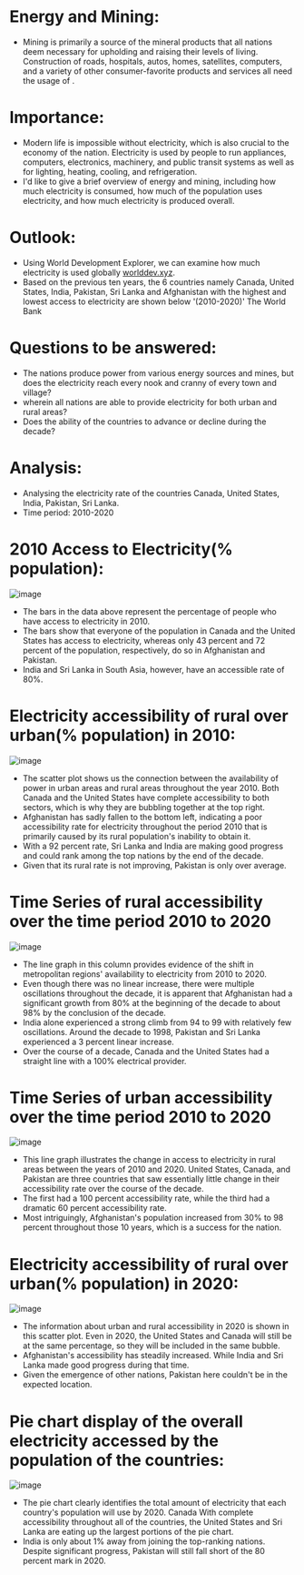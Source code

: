 # Energy and Mining:
- Mining is primarily a source of the mineral products that all nations deem necessary for upholding and raising their levels of living. Construction of roads, hospitals, autos, homes, satellites, computers, and a variety of other consumer-favorite products and services all need the usage of <mined materials>.

# Importance:
- Modern life is impossible without electricity, which is also crucial to the economy of the nation. Electricity is used by people to run appliances, computers, electronics, machinery, and public transit systems as well as for lighting, heating, cooling, and refrigeration.
- I'd like to give a brief overview of energy and mining, including how much electricity is consumed, how much of the population uses electricity, and how much electricity is produced overall.


# Outlook:
- Using World Development Explorer, we can examine how much electricity is used globally [worlddev.xyz](https://www.worlddev.xyz/). 
- Based on the previous ten years, the 6 countries namely Canada, United States, India, Pakistan, Sri Lanka and Afghanistan with the highest and lowest access to electricity are shown below '(2010-2020)' The World Bank

# Questions to be answered:
- The nations produce power from various energy sources and mines, but does the electricity reach every nook and cranny of every town and village?
- wherein all nations are able to provide electricity for both urban and rural areas?
- Does the ability of the countries to advance or decline during the decade?

# Analysis:
- Analysing the electricity rate of the countries Canada, United States, India, Pakistan, Sri Lanka.
- Time period: 2010-2020

# 2010 Access to Electricity(% population):
![image](2010electricitybar.png)

- The bars in the data above represent the percentage of people who have access to electricity in 2010. 
- The bars show that everyone of the population in Canada and the United States has access to electricity, whereas only 43 percent and 72 percent of the population, respectively, do so in Afghanistan and Pakistan. 
- India and Sri Lanka in South Asia, however, have an accessible rate of 80%.

# Electricity accessibility of rural over urban(% population) in 2010:
![image](scr2010.png)

- The scatter plot shows us the connection between the availability of power in urban areas and rural areas throughout the year 2010. Both Canada and the United States have complete accessibility to both sectors, which is why they are bubbling together at the top right.
- Afghanistan has sadly fallen to the bottom left, indicating a poor accessibility rate for electricity throughout the period 2010 that is primarily caused by its rural population's inability to obtain it. 
- With a 92 percent rate, Sri Lanka and India are making good progress and could rank among the top nations by the end of the decade. 
- Given that its rural rate is not improving, Pakistan is only over average.

# Time Series of rural accessibility over the time period 2010 to 2020
![image](linerural.png)

- The line graph in this column provides evidence of the shift in metropolitan regions' availability to electricity from 2010 to 2020.
- Even though there was no linear increase, there were multiple oscillations throughout the decade, it is apparent that Afghanistan had a significant growth from 80% at the beginning of the decade to about 98% by the conclusion of the decade. 
- India alone experienced a strong climb from 94 to 99 with relatively few oscillations. Around the decade to 1998, Pakistan and Sri Lanka experienced a 3 percent linear increase. 
- Over the course of a decade, Canada and the United States had a straight line with a 100% electrical provider.

# Time Series of urban accessibility over the time period 2010 to 2020
![image](lineurban.png)

- This line graph illustrates the change in access to electricity in rural areas between the years of 2010 and 2020. United States, Canada, and Pakistan are three countries that saw essentially little change in their accessibility rate over the course of the decade. 
- The first had a 100 percent accessibility rate, while the third had a dramatic 60 percent accessibility rate. 
- Most intriguingly, Afghanistan's population increased from 30% to 98 percent throughout those 10 years, which is a success for the nation.

# Electricity accessibility of rural over urban(% population) in 2020:
![image](scr2020.png)

- The information about urban and rural accessibility in 2020 is shown in this scatter plot. Even in 2020, the United States and Canada will still be at the same percentage, so they will be included in the same bubble. 
- Afghanistan's accessibility has steadily increased. While India and Sri Lanka made good progress during that time.
- Given the emergence of other nations, Pakistan here couldn't be in the expected location.

# Pie chart display of the overall electricity accessed by the population of the countries:
![image](F76AED85-2BB1-418F-90F0-779A0FE9B8EA.jpeg)

- The pie chart clearly identifies the total amount of electricity that each country's population will use by 2020. Canada With complete accessibility throughout all of the countries, the United States and Sri Lanka are eating up the largest portions of the pie chart. 
- India is only about 1% away from joining the top-ranking nations. Despite significant progress, Pakistan will still fall short of the 80 percent mark in 2020.
